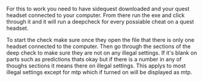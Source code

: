 For this to work you need to have sidequest downloaded and your quest headset connected to your computer. From there run the exe and click through it and it will run a deepcheck for every possiable cheat on a quest headset.

To start the check make sure once they open the file that there is only one headset connected to the computer. Then go through the sections of the deep check to make sure they are not on any illegal settings. If it's blank on parts such as predictions thats okay but if there is a number in any of thoughs sections it means there on illegal settings. This applys to most illegal settings except for mtp which if turned on will be displayed as mtp.
